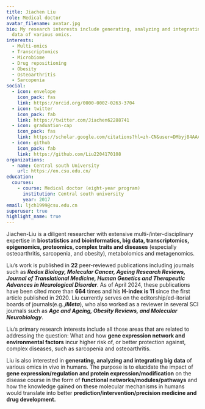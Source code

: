 ```yaml
---
title: Jiachen Liu
role: Medical doctor
avatar_filename: avatar.jpg
bio: My research interests include generating, analyzing and integrating big
  data of various omics.
interests:
  - Multi-omics
  - Transcriptomics
  - Microbiome
  - Drug repositioning
  - Obesity
  - Osteoarthritis
  - Sarcopenia
social:
  - icon: envelope
    icon_pack: fas
    link: https://orcid.org/0000-0002-0263-3704
  - icon: twitter
    icon_pack: fab
    link: https://twitter.com/Jiachen62288741
  - icon: graduation-cap
    icon_pack: fas
    link: https://scholar.google.com/citations?hl=zh-CN&user=DMbyj84AAAAJ
  - icon: github
    icon_pack: fab
    link: https://github.com/Liu2204170108
organizations:
  - name: Central south University
    url: https://en.csu.edu.cn/
education:
  courses:
    - course: Medical doctor (eight-year program)
      institution: Central south university
      year: 2017
email: ljch1999@csu.edu.cn
superuser: true
highlight_name: true
---
```

Jiachen-Liu is a diligent researcher with extensive multi-/inter-disciplinary expertise in **biostatistics and bioinformatics, big data, transcriptomics, epigenomics, proteomics, complex traits and diseases** (especially osteoarthritis, sarcopenia, and obesity), metabolomics and metagenomics. 

Liu’s work is published in **22** peer-reviewed publications including journals such as ***Redox Biology, Molecular Cancer, Ageing Research Reviews, Journal of Translational Medicine, Human Genetics and Therapeutic Advances in Neurological Disorder***. As of April 2024, these publications have been cited more than **664** times and his **H-index is 11** since the first article published in 2020. Liu currently serves on the editorship/ed-itorial boards of journals(e.g.,***iMeta***), who also worked as a reviewer in several SCI journals such as ***Age and Ageing, Obesity Reviews, and Molecular Neurobiology***.

Liu’s primary research interests include all those areas that are related to addressing the question: What and how **gene expression network and environmental factors** incur higher risk of, or better protection against, complex diseases, such as sarcopenia and osteoarthritis.  

Liu is also interested in **generating, analyzing and integrating big data** of various omics in vivo in humans. The purpose is to elucidate the impact of **gene expression/regulation and protein expression/modification** on the disease course in the form of **functional networks/modules/pathways** and how the knowledge gained on these molecular mechanisms in humans would translate into better **prediction/intervention/precision medicine and drug development.**